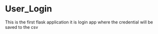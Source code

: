 # User_Login
This is the first flask application 
it is login app
where the credential will be saved to the csv
